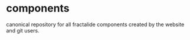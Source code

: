 # components
canonical repository for all fractalide components created by the website and git users.
